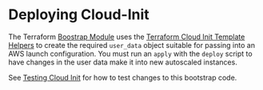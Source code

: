 # Deploying Cloud-Init

The Terraform [Boostrap
Module](https://github.com/18F/identity-devops/tree/master/modules/bootstrap)
uses the [Terraform Cloud Init Template
Helpers](https://www.terraform.io/docs/providers/template/d/cloudinit_config.html)
to create the required `user_data` object suitable for passing into an AWS
launch configuration.  You must run an `apply` with the `deploy` script to have
changes in the user data make it into new autoscaled instances.

See [Testing Cloud Init](../testing/cloud-init.md) for how to test changes to
this bootstrap code.
